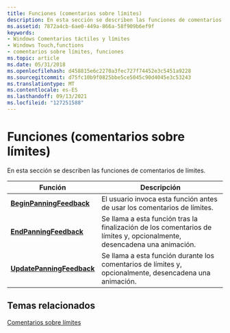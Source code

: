 ```yaml
---
title: Funciones (comentarios sobre límites)
description: En esta sección se describen las funciones de comentarios de límites.
ms.assetid: 7872a4cb-6ae0-449a-866a-58f909b6ef9f
keywords:
- Windows Comentarios táctiles y límites
- Windows Touch,functions
- comentarios sobre límites, funciones
ms.topic: article
ms.date: 05/31/2018
ms.openlocfilehash: d458815e6c2270a3fec727f74452e3c5451a9228
ms.sourcegitcommit: d75fc10b9f0825bbe5ce5045c90d4045e3c53243
ms.translationtype: MT
ms.contentlocale: es-ES
ms.lasthandoff: 09/13/2021
ms.locfileid: "127251588"
---
```

# <a name="functions-boundary-feedback"></a>Funciones (comentarios sobre límites)

En esta sección se describen las funciones de comentarios de límites.



| Función                                               | Descripción                                                                                        |
|--------------------------------------------------------|----------------------------------------------------------------------------------------------------|
| [**BeginPanningFeedback**](/windows/win32/api/uxtheme/nf-uxtheme-beginpanningfeedback)     | El usuario invoca esta función antes de usar los comentarios de límites.                               |
| [**EndPanningFeedback**](/windows/win32/api/uxtheme/nf-uxtheme-endpanningfeedback)     | Se llama a esta función tras la finalización de los comentarios de límites y, opcionalmente, desencadena una animación. |
| [**UpdatePanningFeedback**](/windows/win32/api/uxtheme/nf-uxtheme-updatepanningfeedback) | Se llama a esta función durante los comentarios de límites y, opcionalmente, desencadena una animación.             |



 

## <a name="related-topics"></a>Temas relacionados

<dl> <dt>

[Comentarios sobre límites](boundary-feedback.md)
</dt> </dl>

 

 
